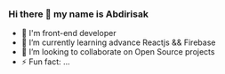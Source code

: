 ### Hi there 👋 my name is Abdirisak
- 🎨 I'm front-end developer
- 🌱 I’m currently learning advance Reactjs && Firebase
- 👯 I’m looking to collaborate on Open Source projects
- ⚡ Fun fact: ...
